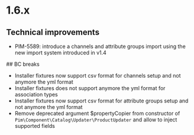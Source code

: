 # 1.6.x

## Technical improvements

- PIM-5589: introduce a channels and attribute groups import using the new import system introduced in v1.4

## BC breaks

- Installer fixtures now support csv format for channels setup and not anymore the yml format
- Installer fixtures does not support anymore the yml format for association types
- Installer fixtures now support csv format for attribute groups setup and not anymore the yml format
- Remove deprecated argument $propertyCopier from constructor of `Pim\Component\Catalog\Updater\ProductUpdater` and allow to inject supported fields
